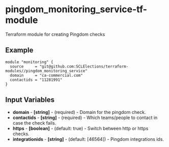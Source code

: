 # pingdom_monitoring_service-tf-module
Terraform module for creating Pingdom checks

## Example

```hcl-terraform
module "monitoring" {
  source     = "git@github.com:SCLElections/terraform-modules//pingdom_monitoring_service"
  domain     = "ca-commercial.com"
  contactids = "11281991"
}

```

## Input Variables
* **domain** - **[string]** - (required) - Domain for the pingdom check.
* **contactids** - **[string]** - (required) - Which teams/people to contact in case the check fails.
* **https** - **[boolean]** - (default: true) - Switch between http or https checks.
* **integrationids** - **[string]** - (default: [46564]) - Pingdom integrations ids.